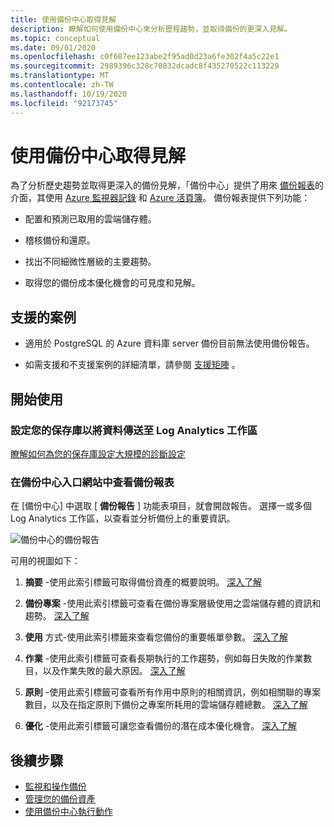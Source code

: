 ```yaml
---
title: 使用備份中心取得見解
description: 瞭解如何使用備份中心來分析歷程趨勢，並取得備份的更深入見解。
ms.topic: conceptual
ms.date: 09/01/2020
ms.openlocfilehash: c0f687ee123abe2f95ad0d23a6fe302f4a5c22e1
ms.sourcegitcommit: 2989396c328c70832dcadc8f435270522c113229
ms.translationtype: MT
ms.contentlocale: zh-TW
ms.lasthandoff: 10/19/2020
ms.locfileid: "92173745"
---
```

# <a name="obtain-insights-using-backup-center"></a>使用備份中心取得見解

為了分析歷史趨勢並取得更深入的備份見解，「備份中心」提供了用來 [備份報表](configure-reports.md)的介面，其使用 [Azure 監視器記錄](../azure-monitor/platform/data-platform-logs.md) 和 [Azure 活頁簿](../azure-monitor/platform/workbooks-overview.md)。 備份報表提供下列功能：

- 配置和預測已取用的雲端儲存體。

- 稽核備份和還原。

- 找出不同細微性層級的主要趨勢。

- 取得您的備份成本優化機會的可見度和見解。

## <a name="supported-scenarios"></a>支援的案例

- 適用於 PostgreSQL 的 Azure 資料庫 server 備份目前無法使用備份報告。

- 如需支援和不支援案例的詳細清單，請參閱 [支援矩陣](backup-center-support-matrix.md) 。

## <a name="get-started"></a>開始使用

### <a name="configure-your-vaults-to-send-data-to-a-log-analytics-workspace"></a>設定您的保存庫以將資料傳送至 Log Analytics 工作區

[瞭解如何為您的保存庫設定大規模的診斷設定](./configure-reports.md#get-started)

### <a name="view-backup-reports-in-the-backup-center-portal"></a>在備份中心入口網站中查看備份報表

在 [備份中心] 中選取 [ **備份報告** ] 功能表項目，就會開啟報告。 選擇一或多個 Log Analytics 工作區，以查看並分析備份上的重要資訊。

![備份中心的備份報告](./media/backup-center-obtain-insights/backup-center-backup-reports.png)

可用的視圖如下：

1. **摘要** -使用此索引標籤可取得備份資產的概要說明。 [深入了解](./configure-reports.md#summary)

1. **備份專案** -使用此索引標籤可查看在備份專案層級使用之雲端儲存體的資訊和趨勢。 [深入了解](./configure-reports.md#backup-items)

1. **使用** 方式-使用此索引標籤來查看您備份的重要帳單參數。 [深入了解](./configure-reports.md#usage)

1. **作業** -使用此索引標籤可查看長期執行的工作趨勢，例如每日失敗的作業數目，以及作業失敗的最大原因。 [深入了解](./configure-reports.md#jobs)

1. **原則** -使用此索引標籤可查看所有作用中原則的相關資訊，例如相關聯的專案數目，以及在指定原則下備份之專案所耗用的雲端儲存體總數。 [深入了解](./configure-reports.md#policies)

1. **優化** -使用此索引標籤可讓您查看備份的潛在成本優化機會。 [深入了解](./configure-reports.md#optimize)

## <a name="next-steps"></a>後續步驟

- [監視和操作備份](backup-center-monitor-operate.md)
- [管理您的備份資產](backup-center-govern-environment.md)
- [使用備份中心執行動作](backup-center-actions.md)